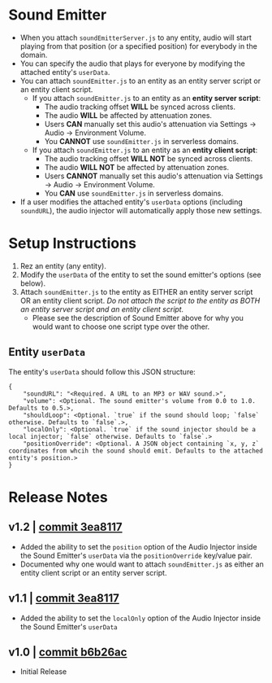 # Sound Emitter
- When you attach `soundEmitterServer.js` to any entity, audio will start playing from that position (or a specified position) for everybody in the domain.
- You can specify the audio that plays for everyone by modifying the attached entity's `userData`.
- You can attach `soundEmitter.js` to an entity as an entity server script or an entity client script.
    - If you attach `soundEmitter.js` to an entity as an **entity server script**:
        - The audio tracking offset **WILL** be synced across clients.
        - The audio **WILL** be affected by attenuation zones.
        - Users **CAN** manually set this audio's attenuation via Settings -> Audio -> Environment Volume.
        - You **CANNOT** use `soundEmitter.js` in serverless domains.
    - If you attach `soundEmitter.js` to an entity as an **entity client script**:
        - The audio tracking offset **WILL NOT** be synced across clients.
        - The audio **WILL NOT** be affected by attenuation zones.
        - Users **CANNOT** manually set this audio's attenuation via Settings -> Audio -> Environment Volume.
        - You **CAN** use `soundEmitter.js` in serverless domains.
- If a user modifies the attached entity's `userData` options (including `soundURL`), the audio injector will automatically apply those new settings.

# Setup Instructions
1. Rez an entity (any entity).
2. Modify the `userData` of the entity to set the sound emitter's options (see below).
3. Attach `soundEmitter.js` to the entity as EITHER an entity server script OR an entity client script. *Do not attach the script to the entity as BOTH an entity server script and an entity client script.*
    - Please see the description of Sound Emitter above for why you would want to choose one script type over the other.

## Entity `userData`
The entity's `userData` should follow this JSON structure:
```
{
    "soundURL": "<Required. A URL to an MP3 or WAV sound.>",
    "volume": <Optional. The sound emitter's volume from 0.0 to 1.0. Defaults to 0.5.>,
    "shouldLoop": <Optional. `true` if the sound should loop; `false` otherwise. Defaults to `false`.>,
    "localOnly": <Optional. `true` if the sound injector should be a local injector; `false` otherwise. Defaults to `false`.>
    "positionOverride": <Optional. A JSON object containing `x, y, z` coordinates from whcih the sound should emit. Defaults to the attached entity's position.>
}
```

# Release Notes
## v1.2 | [commit 3ea8117](https://github.com/highfidelity/hifi-content/commits/3ea8117)
- Added the ability to set the `position` option of the Audio Injector inside the Sound Emitter's `userData` via the `positionOverride` key/value pair.
- Documented why one would want to attach `soundEmitter.js` as either an entity client script or an entity server script.

## v1.1 | [commit 3ea8117](https://github.com/highfidelity/hifi-content/commits/3ea8117)
- Added the ability to set the `localOnly` option of the Audio Injector inside the Sound Emitter's `userData`

## v1.0 | [commit b6b26ac](https://github.com/highfidelity/hifi-content/commits/b6b26ac)
- Initial Release